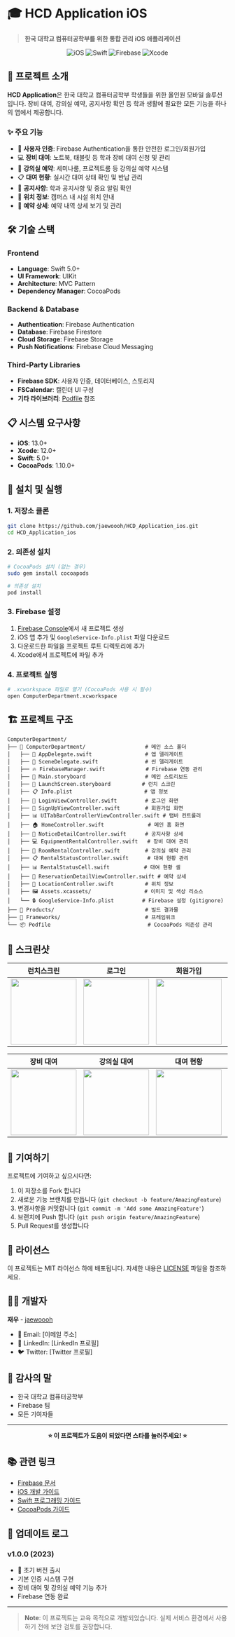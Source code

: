 # 🎓 HCD Application iOS

> **한국 대학교 컴퓨터공학부를 위한 통합 관리 iOS 애플리케이션**

<div align="center">

![iOS](https://img.shields.io/badge/iOS-000000?style=for-the-badge&logo=ios&logoColor=white)
![Swift](https://img.shields.io/badge/swift-F54A2A?style=for-the-badge&logo=swift&logoColor=white)
![Firebase](https://img.shields.io/badge/Firebase-039BE5?style=for-the-badge&logo=Firebase&logoColor=white)
![Xcode](https://img.shields.io/badge/Xcode-007ACC?style=for-the-badge&logo=Xcode&logoColor=white)

</div>

## 📱 프로젝트 소개

**HCD Application**은 한국 대학교 컴퓨터공학부 학생들을 위한 올인원 모바일 솔루션입니다. 장비 대여, 강의실 예약, 공지사항 확인 등 학과 생활에 필요한 모든 기능을 하나의 앱에서 제공합니다.

### ✨ 주요 기능

- 🔐 **사용자 인증**: Firebase Authentication을 통한 안전한 로그인/회원가입
- 💻 **장비 대여**: 노트북, 태블릿 등 학과 장비 대여 신청 및 관리
- 🏫 **강의실 예약**: 세미나룸, 프로젝트룸 등 강의실 예약 시스템
- 📋 **대여 현황**: 실시간 대여 상태 확인 및 반납 관리
- 📢 **공지사항**: 학과 공지사항 및 중요 알림 확인
- 📍 **위치 정보**: 캠퍼스 내 시설 위치 안내
- 📅 **예약 상세**: 예약 내역 상세 보기 및 관리

## 🛠️ 기술 스택

### Frontend
- **Language**: Swift 5.0+
- **UI Framework**: UIKit
- **Architecture**: MVC Pattern
- **Dependency Manager**: CocoaPods

### Backend & Database
- **Authentication**: Firebase Authentication
- **Database**: Firebase Firestore
- **Cloud Storage**: Firebase Storage
- **Push Notifications**: Firebase Cloud Messaging

### Third-Party Libraries
- **Firebase SDK**: 사용자 인증, 데이터베이스, 스토리지
- **FSCalendar**: 캘린더 UI 구성
- **기타 라이브러리**: [Podfile](./Podfile) 참조

## 📋 시스템 요구사항

- **iOS**: 13.0+
- **Xcode**: 12.0+
- **Swift**: 5.0+
- **CocoaPods**: 1.10.0+

## 🚀 설치 및 실행

### 1. 저장소 클론
```bash
git clone https://github.com/jaewoooh/HCD_Application_ios.git
cd HCD_Application_ios
```

### 2. 의존성 설치
```bash
# CocoaPods 설치 (없는 경우)
sudo gem install cocoapods

# 의존성 설치
pod install
```

### 3. Firebase 설정
1. [Firebase Console](https://console.firebase.google.com/)에서 새 프로젝트 생성
2. iOS 앱 추가 및 `GoogleService-Info.plist` 파일 다운로드
3. 다운로드한 파일을 프로젝트 루트 디렉토리에 추가
4. Xcode에서 프로젝트에 파일 추가

### 4. 프로젝트 실행
```bash
# .xcworkspace 파일로 열기 (CocoaPods 사용 시 필수)
open ComputerDepartment.xcworkspace
```

## 🏗️ 프로젝트 구조

```
ComputerDepartment/
├── 📁 ComputerDepartment/                   # 메인 소스 폴더
│   ├── 📱 AppDelegate.swift                 # 앱 델리게이트
│   ├── 🔧 SceneDelegate.swift               # 씬 델리게이트
│   ├── 🔥 FirebaseManager.swift             # Firebase 연동 관리
│   ├── 🎨 Main.storyboard                   # 메인 스토리보드
│   ├── 🚀 LaunchScreen.storyboard          # 런치 스크린
│   ├── 📋 Info.plist                       # 앱 정보
│   ├── 🔐 LoginViewController.swift         # 로그인 화면
│   ├── 📝 SignUpViewController.swift        # 회원가입 화면
│   ├── 📊 UITabBarControllerViewController.swift # 탭바 컨트롤러
│   ├── 🏠 HomeController.swift              # 메인 홈 화면
│   ├── 📢 NoticeDetailController.swift      # 공지사항 상세
│   ├── 💻 EquipmentRentalController.swift   # 장비 대여 관리
│   ├── 🏫 RoomRentalController.swift        # 강의실 예약 관리
│   ├── 📋 RentalStatusController.swift      # 대여 현황 관리
│   ├── 📊 RentalStatusCell.swift           # 대여 현황 셀
│   ├── 📅 ReservationDetailViewController.swift # 예약 상세
│   ├── 📍 LocationController.swift          # 위치 정보
│   ├── 🖼️ Assets.xcassets/                 # 이미지 및 색상 리소스
│   └── 🔒 GoogleService-Info.plist         # Firebase 설정 (gitignore)
├── 📁 Products/                             # 빌드 결과물
├── 📁 Frameworks/                           # 프레임워크
└── 📦 Podfile                               # CocoaPods 의존성 관리
```

## 📸 스크린샷

<div align="center">

| 런치스크린 | 로그인 | 회원가입 | 홈화면 |
|----------|--------|---------|--------|
| <img src="./screenshots/launchscreen.png" width="150"/> | <img src="./screenshots/login.png" width="150"/> | <img src="./screenshots/signup.png" width="150"/> | <img src="./screenshots/notification.png" width="150"/> |

| 장비 대여 | 강의실 대여 | 대여 현황 | 지도 |
|----------|-----------|---------|------|
| <img src="./screenshots/reservation1.png" width="150"/> | <img src="./screenshots/reservation2.png" width="150"/> | <img src="./screenshots/reservation3.png" width="150"/> | <img src="./screenshots/map.png" width="150"/> |

</div>

## 🤝 기여하기

프로젝트에 기여하고 싶으시다면:

1. 이 저장소를 Fork 합니다
2. 새로운 기능 브랜치를 만듭니다 (`git checkout -b feature/AmazingFeature`)
3. 변경사항을 커밋합니다 (`git commit -m 'Add some AmazingFeature'`)
4. 브랜치에 Push 합니다 (`git push origin feature/AmazingFeature`)
5. Pull Request를 생성합니다

## 📝 라이선스

이 프로젝트는 MIT 라이선스 하에 배포됩니다. 자세한 내용은 [LICENSE](LICENSE) 파일을 참조하세요.

## 👨‍💻 개발자

**재우** - [jaewoooh](https://github.com/jaewoooh)

- 📧 Email: [이메일 주소]
- 💼 LinkedIn: [LinkedIn 프로필]
- 🐦 Twitter: [Twitter 프로필]

## 🙏 감사의 말

- 한국 대학교 컴퓨터공학부
- Firebase 팀
- 모든 기여자들

---

<div align="center">

**⭐ 이 프로젝트가 도움이 되었다면 스타를 눌러주세요! ⭐**

</div>

## 📚 관련 링크

- [Firebase 문서](https://firebase.google.com/docs)
- [iOS 개발 가이드](https://developer.apple.com/ios/)
- [Swift 프로그래밍 가이드](https://docs.swift.org/swift-book/)
- [CocoaPods 가이드](https://guides.cocoapods.org/)

## 🔄 업데이트 로그

### v1.0.0 (2023)
- 🎉 초기 버전 출시
- 기본 인증 시스템 구현
- 장비 대여 및 강의실 예약 기능 추가
- Firebase 연동 완료

---

> **Note**: 이 프로젝트는 교육 목적으로 개발되었습니다. 실제 서비스 환경에서 사용하기 전에 보안 검토를 권장합니다.